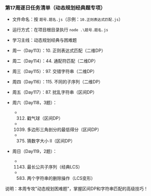 ### 第17周逐日任务清单（动态规划经典题专项）

- 文件命名：按 `题号.题名.js`（示例：`10.正则表达式匹配.js`）
- 运行方式：在项目根目录执行 `node .\题号.题名.js`
- 学习主线：动态规划经典与困难题

- 周一（Day113）：10. 正则表达式匹配（二维DP）
- 周二（Day114）：44. 通配符匹配（二维DP）
- 周三（Day115）：97. 交错字符串（二维DP）
- 周四（Day116）：115. 不同的子序列（二维DP）
- 周五（Day117）：87. 扰乱字符串（区间DP）

- 周六（Day118，3题）：
  - 312. 戳气球（区间DP）
  - 1039. 多边形三角剖分的最低得分（区间DP）
  - 375. 猜数字大小 II（区间DP）

- 周日（Day119，2题）：
  - 1143. 最长公共子序列（经典LCS）
  - 583. 两个字符串的删除操作（LCS变形）

说明：本周专攻"动态规划困难题"，掌握区间DP和字符串匹配的高级技巧！
